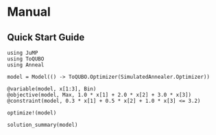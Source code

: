 # Manual

## Quick Start Guide
```@example quick-start
using JuMP
using ToQUBO
using Anneal

model = Model(() -> ToQUBO.Optimizer(SimulatedAnnealer.Optimizer))

@variable(model, x[1:3], Bin)
@objective(model, Max, 1.0 * x[1] + 2.0 * x[2] + 3.0 * x[3])
@constraint(model, 0.3 * x[1] + 0.5 * x[2] + 1.0 * x[3] <= 3.2)

optimize!(model)

solution_summary(model)
```
